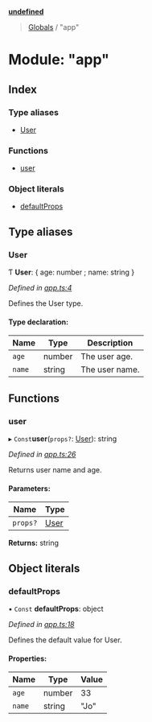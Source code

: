 **[undefined](../README.md)**

> [Globals](../globals.md) / "app"

# Module: "app"

## Index

### Type aliases

* [User](_app_.md#user)

### Functions

* [user](_app_.md#user)

### Object literals

* [defaultProps](_app_.md#defaultprops)

## Type aliases

### User

Ƭ  **User**: { age: number ; name: string  }

*Defined in [app.ts:4](https://github.com/osequi/test-tsdoc/blob/b23f8c2/src/app.ts#L4)*

Defines the User type.

#### Type declaration:

Name | Type | Description |
------ | ------ | ------ |
`age` | number | The user age. |
`name` | string | The user name. |

## Functions

### user

▸ `Const`**user**(`props?`: [User](_app_.md#user)): string

*Defined in [app.ts:26](https://github.com/osequi/test-tsdoc/blob/b23f8c2/src/app.ts#L26)*

Returns user name and age.

#### Parameters:

Name | Type |
------ | ------ |
`props?` | [User](_app_.md#user) |

**Returns:** string

## Object literals

### defaultProps

▪ `Const` **defaultProps**: object

*Defined in [app.ts:18](https://github.com/osequi/test-tsdoc/blob/b23f8c2/src/app.ts#L18)*

Defines the default value for User.

#### Properties:

Name | Type | Value |
------ | ------ | ------ |
`age` | number | 33 |
`name` | string | "Jo" |
